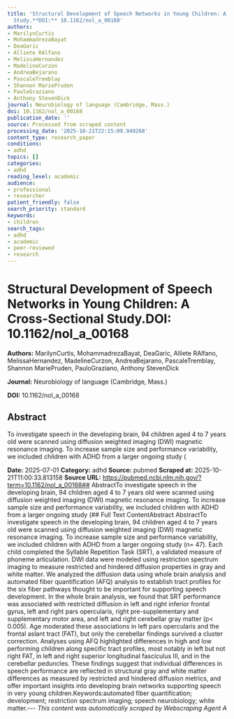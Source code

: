 ```yaml
---
title: 'Structural Development of Speech Networks in Young Children: A Cross-Sectional
  Study.**DOI:** 10.1162/nol_a_00168'
authors:
- MarilynCurtis
- MohammadrezaBayat
- DeaGaric
- Alliete RAlfano
- MelissaHernandez
- MadelineCurzon
- AndreaBejarano
- PascaleTremblay
- Shannon MariePruden
- PauloGraziano
- Anthony StevenDick
journal: Neurobiology of language (Cambridge, Mass.)
doi: 10.1162/nol_a_00168
publication_date: ''
source: Processed from scraped content
processing_date: '2025-10-21T22:15:09.949268'
content_type: research_paper
conditions:
- adhd
topics: []
categories:
- adhd
reading_level: academic
audience:
- professional
- researcher
patient_friendly: false
search_priority: standard
keywords:
- children
search_tags:
- adhd
- academic
- peer-reviewed
- research
---
```


# Structural Development of Speech Networks in Young Children: A Cross-Sectional Study.**DOI:** 10.1162/nol_a_00168

**Authors:** MarilynCurtis, MohammadrezaBayat, DeaGaric, Alliete RAlfano, MelissaHernandez, MadelineCurzon, AndreaBejarano, PascaleTremblay, Shannon MariePruden, PauloGraziano, Anthony StevenDick

**Journal:** Neurobiology of language (Cambridge, Mass.)

**DOI:** 10.1162/nol_a_00168

## Abstract

To investigate speech in the developing brain, 94 children aged 4 to 7 years old were scanned using diffusion weighted imaging (DWI) magnetic resonance imaging. To increase sample size and performance variability, we included children with ADHD from a larger ongoing study (

**Date:** 2025-07-01
**Category:** adhd
**Source:** pubmed
**Scraped at:** 2025-10-21T11:00:33.813158
**Source URL:** https://pubmed.ncbi.nlm.nih.gov/?term=10.1162/nol_a_00168## AbstractTo investigate speech in the developing brain, 94 children aged 4 to 7 years old were scanned using diffusion weighted imaging (DWI) magnetic resonance imaging. To increase sample size and performance variability, we included children with ADHD from a larger ongoing study (## Full Text ContentAbstract AbstractTo investigate speech in the developing brain, 94 children aged 4 to 7 years old were scanned using diffusion weighted imaging (DWI) magnetic resonance imaging. To increase sample size and performance variability, we included children with ADHD from a larger ongoing study (n= 47). Each child completed the Syllable Repetition Task (SRT), a validated measure of phoneme articulation. DWI data were modeled using restriction spectrum imaging to measure restricted and hindered diffusion properties in gray and white matter. We analyzed the diffusion data using whole brain analysis and automated fiber quantification (AFQ) analysis to establish tract profiles for the six fiber pathways thought to be important for supporting speech development. In the whole brain analysis, we found that SRT performance was associated with restricted diffusion in left and right inferior frontal gyrus, left and right pars opercularis, right pre-supplementary and supplementary motor area, and left and right cerebellar gray matter (p< 0.005). Age moderated these associations in left pars opercularis and the frontal aslant tract (FAT), but only the cerebellar findings survived a cluster correction. Analyses using AFQ highlighted differences in high and low performing children along specific tract profiles, most notably in left but not right FAT, in left and right superior longitudinal fasciculus III, and in the cerebellar peduncles. These findings suggest that individual differences in speech performance are reflected in structural gray and white matter differences as measured by restricted and hindered diffusion metrics, and offer important insights into developing brain networks supporting speech in very young children.Keywords:automated fiber quantification; development; restriction spectrum imaging; speech neurobiology; white matter.---
*This content was automatically scraped by Webscraping Agent A*